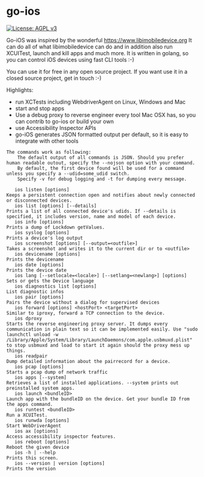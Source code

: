 # go-ios

[![License: AGPL v3](https://img.shields.io/badge/License-AGPL%20v3-blue.svg)](https://www.gnu.org/licenses/agpl-3.0)

Go-iOS was inspired by the wonderful https://www.libimobiledevice.org
It can do all of what libimobiledevice can do and in addition also run XCUITest, launch and kill apps and much more.
It is written in golang, so you can control iOS devices using fast CLI tools :-)

You can use it for free in any open source project. If you want use it in a closed source project, get in touch :-)

Highlights:

- run XCTests including WebdriverAgent on Linux, Windows and Mac
- start and stop apps
- Use a debug proxy to reverse engineer every tool Mac OSX has, so you can contrib to go-ios or build your own
- use Accessibility Inspector APIs
- go-iOS generates JSON formatted output per default, so it is easy to integrate with other tools

```
The commands work as following:
	The default output of all commands is JSON. Should you prefer human readable outout, specify the --nojson option with your command.
	By default, the first device found will be used for a command unless you specify a --udid=some_udid switch.
	Specify -v for debug logging and -t for dumping every message.

   ios listen [options]                                               Keeps a persistent connection open and notifies about newly connected or disconnected devices.
   ios list [options] [--details]                                     Prints a list of all connected device's udids. If --details is specified, it includes version, name and model of each device.
   ios info [options]                                                 Prints a dump of Lockdown getValues.
   ios syslog [options]                                               Prints a device's log output
   ios screenshot [options] [--output=<outfile>]                      Takes a screenshot and writes it to the current dir or to <outfile>
   ios devicename [options]                                           Prints the devicename
   ios date [options]                                                 Prints the device date
   ios lang [--setlocale=<locale>] [--setlang=<newlang>] [options]    Sets or gets the Device language
   ios diagnostics list [options]                                     List diagnostic infos
   ios pair [options]                                                 Pairs the device without a dialog for supervised devices
   ios forward [options] <hostPort> <targetPort>                      Similar to iproxy, forward a TCP connection to the device.
   ios dproxy                                                         Starts the reverse engineering proxy server. It dumps every communication in plain text so it can be implemented easily. Use "sudo launchctl unload -w /Library/Apple/System/Library/LaunchDaemons/com.apple.usbmuxd.plist" to stop usbmuxd and load to start it again should the proxy mess up things.
   ios readpair                                                       Dump detailed information about the pairrecord for a device.
   ios pcap [options]                                                 Starts a pcap dump of network traffic
   ios apps [--system]                                                Retrieves a list of installed applications. --system prints out preinstalled system apps.
   ios launch <bundleID>                                              Launch app with the bundleID on the device. Get your bundle ID from the apps command.
   ios runtest <bundleID>                                             Run a XCUITest.
   ios runwda [options]                                               Start WebDriverAgent
   ios ax [options]                                                   Access accessibility inspector features.
   ios reboot [options]                                               Reboot the given device
   ios -h | --help                                                    Prints this screen.
   ios --version | version [options]                                  Prints the version
```
